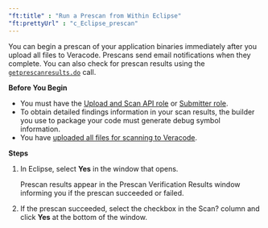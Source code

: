 ```yaml
---
"ft:title" : "Run a Prescan from Within Eclipse"
"ft:prettyUrl" : "c_Eclipse_prescan"
---
```

You can begin a prescan of your application binaries immediately after you upload all files to Veracode. Prescans send email notifications when they complete. You can also check for prescan results using the [`getprescanresults.do`](https://docs.veracode.com/r/r_getprescanresults) call.

<p font-size="13pt"><b>Before You Begin</b></p>

- You must have the [Upload and Scan API role](https://docs.veracode.com/r/c_API_roles) or [Submitter role](https://docs.veracode.com/r/c_role_permissions). 
- To obtain detailed findings information in your scan results, the builder you use to package your code must generate debug symbol information.
- You have [uploaded all files for scanning to Veracode](https://docs.veracode.com/r/c_Eclipse_upload).

<p font-size="13pt"><b>Steps</b></p>

1. In Eclipse, select **Yes** in the window that opens.

    Prescan results appear in the Prescan Verification Results window informing you if the prescan succeeded or failed.

2. If the prescan succeeded, select the checkbox in the Scan? column and click **Yes** at the bottom of the window.
